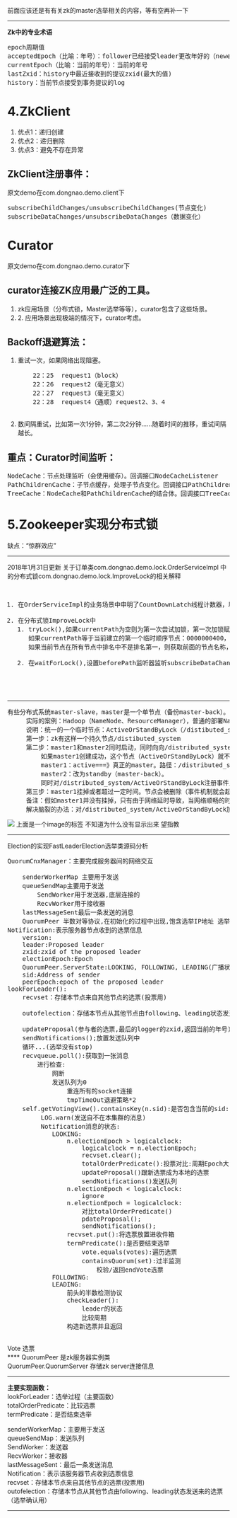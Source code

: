 前面应该还是有有关zk的master选举相关的内容，等有空再补一下
<hr>
<B>Zk中的专业术语</B><br/>
<pre>
epoch周期值
acceptedEpoch（比喻：年号）：follower已经接受leader更改年好的（newepoch）提议。
currentEpoch（比喻：当前的年号）：当前的年号
lastZxid：history中最近接收到的提议zxid(最大的值)
history：当前节点接受到事务提议的log
</pre>
<h1>4.ZkClient	</h1>
<ol>
<li>优点1：递归创建</li>
<li>优点2：递归删除</li>
<li>优点3：避免不存在异常</li>
</ol>
<h2>ZkClient注册事件：</h2>
原文demo在com.dongnao.demo.client下
<pre>
subscribeChildChanges/unsubscribeChildChanges(节点变化)
subscribeDataChanges/unsubscribeDataChanges（数据变化）
</pre>


<h1>Curator</h1>
原文demo在com.dongnao.demo.curator下
<h2>curator连接ZK应用最广泛的工具。</h2>
<ol>
<li>zk应用场景（分布式锁，Master选举等等），curator包含了这些场景。</li>
<li>2.	应用场景出现极端的情况下，curator考虑。</li>
</ol>
<h2>Backoff退避算法：</h2>
<ol>
<li>重试一次，如果网络出现阻塞。
<pre>
    22：25  request1（block）
    22：26  request2（毫无意义）
    22：27  request3（毫无意义）
    22：28  request4（通顺）request2、3、4
</re>
</li>
<li>数间隔重试，比如第一次1分钟，第二次2分钟......随着时间的推移，重试间隔越长。</li></ol>

<h2>重点：Curator时间监听：</h2>
<pre>
NodeCache：节点处理监听（会使用缓存）。回调接口NodeCacheListener
PathChildrenCache：子节点缓存，处理子节点变化。回调接口PathChildrenCacheListener
TreeCache：NodeCache和PathChildrenCache的结合体。回调接口TreeCacheCacheListener
</pre>

<h1>5.Zookeeper实现分布式锁</h1>
缺点：“惊群效应”<br>
<hr>
2018年1月31日更新
关于订单类com.dongnao.demo.lock.OrderServiceImpl
中的分布式锁com.dongnao.demo.lock.ImproveLock的相关解释
<pre><ol>
<li>在OrderServiceImpl的业务场景中申明了CountDownLatch线程计数器，以及模拟了100个线程并发的情况</li>
<li>在分布式锁ImproveLock中
<ol><li>tryLock(),如果currentPath为空则为第一次尝试加锁，第一次加锁赋值currentPath：<br/>如果currentPath等于当前建立的第一个临时顺序节点：0000000400，返回true加锁成功<br/>如果当前节点在所有节点中排名中不是排名第一，则获取前面的节点名称，并赋值给beforePath,返回Lock()中等待waitForLock(),<br/></li>
<li>在waitForLock(),设置beforePath监听器监听subscribeDataChanges===>IZkDataListener可以解决惊群效应</li>
</ol>
</li>
</ol></pre>
<hr>
<pre>有些分布式系统master-slave，master是一个单节点（备份master-back）。
     实际的案例：Hadoop（NameNode、ResourceManager），普通的部署NameNode、ResourceManager仅仅是单节点。Hadoop HA（NameNode和ResourceManager有多个备份）
     说明：统一的一个临时节点：ActiveOrStandByLock（/distibuted_system/ActiveOrStandByLock仅仅这样一个节点）
     第一步：zk有这样一个持久节点/distibuted_system
     第二步：master1和master2同时启动，同时向向/distributed_system这个节点申请创建临时子节点ActiveOrStandByLock（同一时间只有一个请求能够创建成功）。
         如果master1创建成功，这个节点（ActiveOrStandByLock）就不允许master2创建（锁的机制）
         master1：active===》真正的master。路径：/distributed_system/ActiveOrStandByLock
         master2：改为standby（master-back）。
         同时对/distributed_system/ActiveOrStandByLock注册事件监听。
     第三步：master1挂掉或者超过一定时间。节点会被删除（事件机制就会起作用），就会通知master2，master2就会在/distributed_system/ActiveOrStandByLock，同时修改状态为active。
     备注：假如master1并没有挂掉，只有由于网络延时导致，当网络顺畅的时候就会出现“脑裂”状态。都认为自己是active。
     解决脑裂的办法：对/distributed_system/ActiveOrStandByLock加一个权限ACL控制。master1对于这个节点/distributed_system/ActiveOrStandByLock没有权限。自己把状态改成standby。
</pre>
<image src="/resource/1123.png"></image>
上面是一个image的标签  不知道为什么没有显示出来  望指教<br/>
<hr>
Election的实现FastLeaderElection选举类源码分析<br/>
<pre>
QuorumCnxManager：主要完成服务器间的网络交互<br/>
	senderWorkerMap 主要用于发送
    queueSendMap主要用于发送
    	SendWorker用于发送器,底层连接的<sid,socket>
    	RecvWorker用于接收器
	lastMessageSent最后一条发送的消息
	QuorumPeer 半数对等协议,在初始化的过程中出现,饱含选举IP地址 选举port等状态
Notification:表示服务器节点收到的选票信息
	version:
	leader:Proposed leader
	zxid:zxid of the proposed leader
	electionEpoch:Epoch
	QuorumPeer.ServerState:LOOKING, FOLLOWING, LEADING(广播状态), OBSERVING;
	sid:Address of sender
	peerEpoch:epoch of the proposed leader
lookForLeader():
	recvset：存储本节点来自其他节点的选票(投票用)<br/>
	outofelection：存储本节点从其他节点由following、leading状态发送来的选票（选举确认用）<br/>
	updateProposal(参与者的选票,最后的logger的zxid,返回当前的年号):更新选票,第一次投票给自己
	sendNotifications();放置发送队列中
	循环...(选举没有stop)
	recvqueue.poll():获取到一张消息
		进行检查:
			网断
			发送队列为0
				重连所有的socket连接
				tmpTimeOut退避策略*2
	self.getVotingView().containsKey(n.sid):是否包含当前的sid:
		 LOG.warn(发送自不在本集群的消息)
		 Notification消息的状态:
		 	LOOKING:
		 		n.electionEpoch > logicalclock:
		 			logicalclock = n.electionEpoch;
                    recvset.clear();
                    totalOrderPredicate():投票对比:周期Epoch大||Zxid大||myid:
                    updateProposal()跟新选票成为本地的选票
                    sendNotifications()发送队列
                n.electionEpoch < logicalclock:
                	ignore 
            	n.electionEpoch = logicalclock:
            		对比totalOrderPredicate()
            		pdateProposal();
            		sendNotifications();
				recvset.put():将选票放置进收件箱
				termPredicate():是否要结束选举
					vote.equals(votes):遍历选票
					containsQuorum(set):过半监测
						校验/返回endVote选票
			FOLLOWING:
            LEADING:
            	前头的半数检测协议
            	checkLeader():
        			leader的状态
            		比较周期
				构造新选票并且返回		


</pre>
</hr>
Vote 选票<br/>****
QuorumPeer 是zk服务器实例类<br/>
QuorumPeer.QuorumServer 存储zk server连接信息<br/></pre>
<hr>
<b>主要实现函数：</b><br/>
lookForLeader：选举过程（主要函数）<br/>
totalOrderPredicate：比较选票<br/>
termPredicate：是否结束选举<br/>

senderWorkerMap：主要用于发送<br/>
queueSendMap：发送队列<br/>
SendWorker：发送器<br/>
RecvWorker：接收器<br/>
lastMessageSent：最后一条发送消息<br/>
Notification：表示该服务器节点收到选票信息<br/>
recvset：存储本节点来自其他节点的选票(投票用)<br/>
outofelection：存储本节点从其他节点由following、leading状态发送来的选票（选举确认用）<br/>
<hr>





